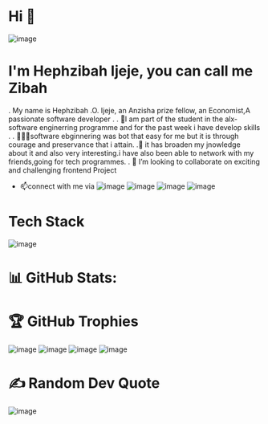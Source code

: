 # Hi 👋

![image](https://github.com/user-attachments/assets/90483d18-79d5-4cb4-ad13-1afd64183bf1)

# I'm Hephzibah Ijeje, you can call me Zibah
. My name is Hephzibah .O. Ijeje, an Anzisha prize fellow, an Economist,A passionate software developer . 
. 👀I am part of the student in the alx-software enginerring programme and for the past week i have develop skills .
. 👩🏻‍💻software ebginnering was bot that easy for me but it is through courage and preservance that i attain. 
 .🌱 it has broaden my jnowledge about it and also very interesting.i have also been able to network with my friends,going for tech programmes.
. 💞️ I’m looking to collaborate on exciting and challenging frontend Project 

- 📫connect with me via
![image](https://github.com/user-attachments/assets/0081e5c7-b3e0-4ee9-8011-07b866d1b999)
![image](https://github.com/user-attachments/assets/9ce1e381-ad7c-4384-a2d1-495b07c931dd)
![image](https://github.com/user-attachments/assets/4fecac51-c376-4069-9c88-d57764661fac)
![image](https://github.com/user-attachments/assets/326c1b6d-1fc8-4dc7-a3c4-05421d2f4077)

# Tech Stack
![image](https://github.com/user-attachments/assets/301e344b-1f7b-4975-92c6-6c338715284b)

# 📊 GitHub Stats:


# 🏆 GitHub Trophies
![image](https://github.com/user-attachments/assets/5535780e-20a5-4543-8bc1-f18ff72c2566)
![image](https://github.com/user-attachments/assets/3893e215-264c-47b3-bfff-61aec2684630)
![image](https://github.com/user-attachments/assets/bceb73d1-bc66-4915-bdfa-65fb1b0f8dcb)
![image](https://github.com/user-attachments/assets/54441de3-08dd-4bd2-8c4d-fd157d9a24ef)

# ✍️ Random Dev Quote
![image](https://github.com/user-attachments/assets/a460974c-562a-41d7-a873-013e2ba70384)


